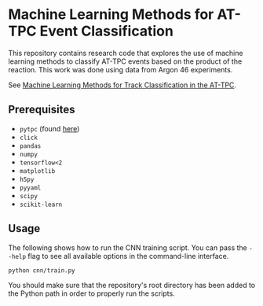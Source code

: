[1]: https://arxiv.org/abs/1810.10350
[2]: https://github.com/ATTPC/pytpc

# Machine Learning Methods for AT-TPC Event Classification

This repository contains research code that explores the use of machine learning methods to classify AT-TPC events
based on the product of the reaction. This work was done using data from Argon 46 experiments.

See [Machine Learning Methods for Track Classification in the AT-TPC][1].

## Prerequisites

* `pytpc` (found [here][2])
* `click`
* `pandas`
* `numpy`
* `tensorflow<2`
* `matplotlib`
* `h5py`
* `pyyaml`
* `scipy`
* `scikit-learn`


## Usage

The following shows how to run the CNN training script. You can pass the `--help`
flag to see all available options in the command-line interface.

```
python cnn/train.py
```

You should make sure that the repository's root directory has been added to the
Python path in order to properly run the scripts.
